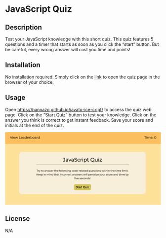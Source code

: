 # JavaScript Quiz

## Description
Test your JavaScript knowledge with this short quiz. This quiz features 5 questions and a timer that starts as soon as you click the “start” button. But be careful, every wrong answer will cost you time and points!

## Installation

No installation required. Simply click on the [link](https://hannazo.github.io/javato-ice-cript/) to open the quiz page in the browser of your choice. 

## Usage

Open https://hannazo.github.io/javato-ice-cript/ to access the quiz web page. Click on the “Start Quiz” button to test your knowledge. Click on the answer you think is correct to get instant feedback. Save your score and initials at the end of the quiz.

![Screenshot of JavaScript Quiz](./assets/images/Screen%20Shot.png)

## License

N/A


